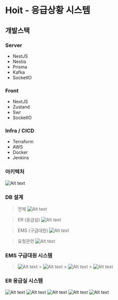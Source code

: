 # Hoit - 응급상황 시스템

## 개발스택

### Server

- NestJS
- Nestia
- Prisma
- Kafka
- SocketIO

### Front

- NextJS
- Zustand
- Swr
- SocketIO

### Infra / CICD

- Terraform
- AWS
- Docker
- Jenkins

### 아키텍처

![Alt text](https://github.com/ho-it-project/.github/tree/main/image/hoit-archi.drawio.png)

### DB 설계

> 전체
> ![Alt text](https://github.com/ho-it-project/.github/tree/main/image/%EC%A0%84%EC%B2%B4.png)

> ER (응급실)
> ![Alt text](https://github.com/ho-it-project/.github/tree/main/image/ER.png)

> EMS (구급대원)
> ![Alt text](https://github.com/ho-it-project/.github/tree/main/image/EMS.png)

> 요청관련
> ![Alt text](https://github.com/ho-it-project/.github/tree/main/image/%EC%9A%94%EC%B2%AD%EA%B4%80%EB%A0%A8.png)

### EMS 구급대원 시스템

> ![Alt text](<https://github.com/ho-it-project/.github/tree/main/image/ems/Slide 16_9 - 102.png>) > ![Alt text](<https://github.com/ho-it-project/.github/tree/main/image/ems/Slide 16_9 - 103.png>) > ![Alt text](<https://github.com/ho-it-project/.github/tree/main/image/ems/Slide 16_9 - 104.png>) > ![Alt text](<https://github.com/ho-it-project/.github/tree/main/image/ems/Slide 16_9 - 105.png>)

### ER 응급실 시스템

![Alt text](<https://github.com/ho-it-project/.github/tree/main/image/er/Slide 16_9 - 106.png>)
![Alt text](<https://github.com/ho-it-project/.github/tree/main/image/er/Slide 16_9 - 107.png>)
![Alt text](<https://github.com/ho-it-project/.github/tree/main/image/er/Slide 16_9 - 108.png>)
![Alt text](<https://github.com/ho-it-project/.github/tree/main/image/er/Slide 16_9 - 109.png>)
![Alt text](<https://github.com/ho-it-project/.github/tree/main/image/er/Slide 16_9 - 110.png>)
